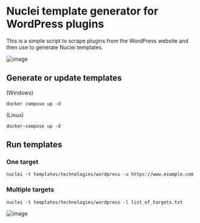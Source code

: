 # Nuclei template generator for WordPress plugins

This is a simple script to scrape plugins from the WordPress website and then use to generate Nuclei templates.

![image](https://user-images.githubusercontent.com/1353811/205187743-b1ca14c2-57be-4e12-a49d-ef6fb7281ec8.png)

## Generate or update templates

(Windows)
```console
docker compose up -d
```

(Linux)
```console
docker-compose up -d
```

## Run templates

### One target
```console
nuclei -t templates/technologies/wordpress -u https://www.example.com
```

### Multiple targets
```console
nuclei -t templates/technologies/wordpress -l list_of_targets.txt
```

![image](https://user-images.githubusercontent.com/1353811/205186958-af7b2d56-e6e4-4ff9-8b08-7cede4cd4908.png)
